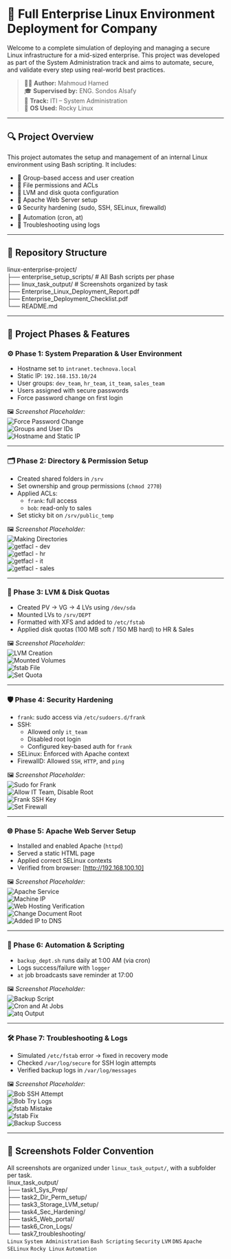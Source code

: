 # 🐧 Full Enterprise Linux Environment Deployment for Company

Welcome to a complete simulation of deploying and managing a secure Linux infrastructure for a mid-sized enterprise. This project was developed as part of the System Administration track and aims to automate, secure, and validate every step using real-world best practices.

> 👨‍💻 **Author:** Mahmoud Hamed  
> 🎓 **Supervised by:** ENG. Sondos Alsafy  
> 📄 **Track:** ITI – System Administration  
> 📁 **OS Used:** Rocky Linux  

---

## 🔍 Project Overview

This project automates the setup and management of an internal Linux environment using Bash scripting. It includes:

- 👥 Group-based access and user creation
- 🔐 File permissions and ACLs
- 💽 LVM and disk quota configuration
- 🧰 Apache Web Server setup
- 🔒 Security hardening (sudo, SSH, SELinux, firewalld)
- 📜 Automation (cron, at)
- 🧾 Troubleshooting using logs

---

## 📂 Repository Structure
linux-enterprise-project/ \
├── enterprise_setup_scripts/ # All Bash scripts per phase \
├── linux_task_output/ # Screenshots organized by task \
├── Enterprise_Linux_Deployment_Report.pdf \
├── Enterprise_Deployment_Checklist.pdf \
└── README.md 

---

## 📑 Project Phases & Features

### ⚙️ Phase 1: System Preparation & User Environment

- Hostname set to `intranet.technova.local`  
- Static IP: `192.168.153.10/24`  
- User groups: `dev_team`, `hr_team`, `it_team`, `sales_team`  
- Users assigned with secure passwords  
- Force password change on first login  

🖼️ *Screenshot Placeholder:*  
![Force Password Change](linux_task_output/task1_Sys_Prep/force_pass_change.png)  
![Groups and User IDs](linux_task_output/task1_Sys_Prep/groups_user_id.png)  
![Hostname and Static IP](linux_task_output/task1_Sys_Prep/hostname_static_ip.png)

---

### 🗂️ Phase 2: Directory & Permission Setup

- Created shared folders in `/srv`  
- Set ownership and group permissions (`chmod 2770`)  
- Applied ACLs:  
  - `frank`: full access  
  - `bob`: read-only to sales  
- Set sticky bit on `/srv/public_temp`  

🖼️ *Screenshot Placeholder:*  
![Making Directories](linux_task_output/task2_Dir_Perm_setup/making_Dirs.png)  
![getfacl - dev](linux_task_output/task2_Dir_Perm_setup/getfacl_dev.png)  
![getfacl - hr](linux_task_output/task2_Dir_Perm_setup/getfacl_hr.png)  
![getfacl - it](linux_task_output/task2_Dir_Perm_setup/getfacl_it.png)  
![getfacl - sales](linux_task_output/task2_Dir_Perm_setup/getfacl_sales.png)

---

### 💾 Phase 3: LVM & Disk Quotas

- Created PV → VG → 4 LVs using `/dev/sda`  
- Mounted LVs to `/srv/DEPT`  
- Formatted with XFS and added to `/etc/fstab`  
- Applied disk quotas (100 MB soft / 150 MB hard) to HR & Sales  

🖼️ *Screenshot Placeholder:*  
![LVM Creation](linux_task_output/task3_Storage_LVM_setup/pvs_vgs_lvs.png)  
![Mounted Volumes](linux_task_output/task3_Storage_LVM_setup/show_mount.png)  
![fstab File](linux_task_output/task3_Storage_LVM_setup/fstab_file.png)  
![Set Quota](linux_task_output/task3_Storage_LVM_setup/set_quota.png)

---

### 🛡️ Phase 4: Security Hardening

- `frank`: sudo access via `/etc/sudoers.d/frank`  
- SSH:  
  - Allowed only `it_team`  
  - Disabled root login  
  - Configured key-based auth for `frank`  
- SELinux: Enforced with Apache context  
- FirewallD: Allowed `SSH`, `HTTP`, and `ping`  

🖼️ *Screenshot Placeholder:*  
![Sudo for Frank](linux_task_output/task4_Sec_Hardening/sudo_frank.png)  
![Allow IT Team, Disable Root](linux_task_output/task4_Sec_Hardening/allow_it_disable_root.png)  
![Frank SSH Key](linux_task_output/task4_Sec_Hardening/sshkeygrn_frank.png)  
![Set Firewall](linux_task_output/task4_Sec_Hardening/set_firewall.png)

---

### 🌐 Phase 5: Apache Web Server Setup

- Installed and enabled Apache (`httpd`)  
- Served a static HTML page  
- Applied correct SELinux contexts  
- Verified from browser: [http://192.168.100.10]  

🖼️ *Screenshot Placeholder:*  
![Apache Service](linux_task_output/task5_Web_portal/systemctl_httpd.png)  
![Machine IP](linux_task_output/task5_Web_portal/machine_ip.png)  
![Web Hosting Verification](linux_task_output/task5_Web_portal/show_hosting.png)  
![Change Document Root](linux_task_output/task5_Web_portal/change_document.png)  
![Added IP to DNS](linux_task_output/task5_Web_portal/added_ip.png)

---

### 🤖 Phase 6: Automation & Scripting

- `backup_dept.sh` runs daily at 1:00 AM (via cron)  
- Logs success/failure with `logger`  
- `at` job broadcasts save reminder at 17:00  

🖼️ *Screenshot Placeholder:*  
![Backup Script](linux_task_output/task6_Cron_Logs/backup_script.png)  
![Cron and At Jobs](linux_task_output/task6_Cron_Logs/cron_at.png)  
![atq Output](linux_task_output/task6_Cron_Logs/words_atq.png)

---

### 🛠️ Phase 7: Troubleshooting & Logs

- Simulated `/etc/fstab` error → fixed in recovery mode  
- Checked `/var/log/secure` for SSH login attempts  
- Verified backup logs in `/var/log/messages`  

🖼️ *Screenshot Placeholder:*  
![Bob SSH Attempt](linux_task_output/task7_troubleshooting/bob_ssh.png)  
![Bob Try Logs](linux_task_output/task7_troubleshooting/bob_try_logs.png)  
![fstab Mistake](linux_task_output/task7_troubleshooting/fstab_mistake.png)  
![fstab Fix](linux_task_output/task7_troubleshooting/fstab_fix.png)  
![Backup Success](linux_task_output/task7_troubleshooting/show_success_backup.png)

---

## 📸 Screenshots Folder Convention

All screenshots are organized under `linux_task_output/`, with a subfolder per task.  
linux_task_output/ \
├── task1_Sys_Prep/ \
├── task2_Dir_Perm_setup/ \
├── task3_Storage_LVM_setup/ \
├── task4_Sec_Hardening/ \
├── task5_Web_portal/ \
├── task6_Cron_Logs/ \
└── task7_troubleshooting/ \
`Linux` `System Administration` `Bash Scripting` `Security` `LVM` `DNS` `Apache` `SELinux` `Rocky Linux` `Automation`

